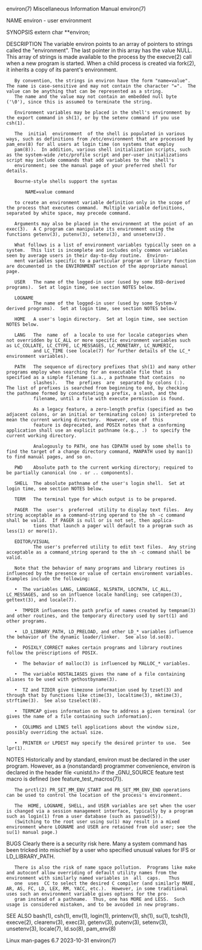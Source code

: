 environ(7)                                                                            Miscellaneous Information Manual                                                                           environ(7)

NAME
       environ - user environment

SYNOPSIS
       extern char **environ;

DESCRIPTION
       The variable environ points to an array of pointers to strings called the "environment".  The last pointer in this array has the value NULL.  This array of strings is made available to the process
       by the execve(2) call when a new program is started.  When a child process is created via fork(2), it inherits a copy of its parent's environment.

       By convention, the strings in environ have the form "name=value".  The name is case-sensitive and may not contain the character "=".  The value can be anything that can be represented as a string.
       The name and the value may not contain an embedded null byte ('\0'), since this is assumed to terminate the string.

       Environment variables may be placed in the shell's environment by the export command in sh(1), or by the setenv command if you use csh(1).

       The  initial  environment  of the shell is populated in various ways, such as definitions from /etc/environment that are processed by pam_env(8) for all users at login time (on systems that employ
       pam(8)).  In addition, various shell initialization scripts, such as the system-wide /etc/profile script and per-user initializations script may include commands that add variables to the  shell's
       environment; see the manual page of your preferred shell for details.

       Bourne-style shells support the syntax

           NAME=value command

       to create an environment variable definition only in the scope of the process that executes command.  Multiple variable definitions, separated by white space, may precede command.

       Arguments may also be placed in the environment at the point of an exec(3).  A C program can manipulate its environment using the functions getenv(3), putenv(3), setenv(3), and unsetenv(3).

       What follows is a list of environment variables typically seen on a system.  This list is incomplete and includes only common variables seen by average users in their day-to-day routine.  Environ‐
       ment variables specific to a particular program or library function are documented in the ENVIRONMENT section of the appropriate manual page.

       USER   The name of the logged-in user (used by some BSD-derived programs).  Set at login time, see section NOTES below.

       LOGNAME
              The name of the logged-in user (used by some System-V derived programs).  Set at login time, see section NOTES below.

       HOME   A user's login directory.  Set at login time, see section NOTES below.

       LANG   The  name  of  a locale to use for locale categories when not overridden by LC_ALL or more specific environment variables such as LC_COLLATE, LC_CTYPE, LC_MESSAGES, LC_MONETARY, LC_NUMERIC,
              and LC_TIME (see locale(7) for further details of the LC_* environment variables).

       PATH   The sequence of directory prefixes that sh(1) and many other programs employ when searching for an executable file that is specified as a simple filename (i.a., a pathname that contains  no
              slashes).   The  prefixes  are  separated by colons (:).  The list of prefixes is searched from beginning to end, by checking the pathname formed by concatenating a prefix, a slash, and the
              filename, until a file with execute permission is found.

              As a legacy feature, a zero-length prefix (specified as two adjacent colons, or an initial or terminating colon) is interpreted to mean the current working directory.  However, use of  this
              feature is deprecated, and POSIX notes that a conforming application shall use an explicit pathname (e.g., .)  to specify the current working directory.

              Analogously to PATH, one has CDPATH used by some shells to find the target of a change directory command, MANPATH used by man(1) to find manual pages, and so on.

       PWD    Absolute path to the current working directory; required to be partially canonical (no . or .. components).

       SHELL  The absolute pathname of the user's login shell.  Set at login time, see section NOTES below.

       TERM   The terminal type for which output is to be prepared.

       PAGER  The  user's  preferred  utility to display text files.  Any string acceptable as a command-string operand to the sh -c command shall be valid.  If PAGER is null or is not set, then applica‐
              tions that launch a pager will default to a program such as less(1) or more(1).

       EDITOR/VISUAL
              The user's preferred utility to edit text files.  Any string acceptable as a command_string operand to the sh -c command shall be valid.

       Note that the behavior of many programs and library routines is influenced by the presence or value of certain environment variables.  Examples include the following:

       •  The variables LANG, LANGUAGE, NLSPATH, LOCPATH, LC_ALL, LC_MESSAGES, and so on influence locale handling; see catopen(3), gettext(3), and locale(7).

       •  TMPDIR influences the path prefix of names created by tempnam(3) and other routines, and the temporary directory used by sort(1) and other programs.

       •  LD_LIBRARY_PATH, LD_PRELOAD, and other LD_* variables influence the behavior of the dynamic loader/linker.  See also ld.so(8).

       •  POSIXLY_CORRECT makes certain programs and library routines follow the prescriptions of POSIX.

       •  The behavior of malloc(3) is influenced by MALLOC_* variables.

       •  The variable HOSTALIASES gives the name of a file containing aliases to be used with gethostbyname(3).

       •  TZ and TZDIR give timezone information used by tzset(3) and through that by functions like ctime(3), localtime(3), mktime(3), strftime(3).  See also tzselect(8).

       •  TERMCAP gives information on how to address a given terminal (or gives the name of a file containing such information).

       •  COLUMNS and LINES tell applications about the window size, possibly overriding the actual size.

       •  PRINTER or LPDEST may specify the desired printer to use.  See lpr(1).

NOTES
       Historically and by standard, environ must be declared in the user program.  However, as a (nonstandard) programmer  convenience,  environ  is  declared  in  the  header  file  <unistd.h>  if  the
       _GNU_SOURCE feature test macro is defined (see feature_test_macros(7)).

       The prctl(2) PR_SET_MM_ENV_START and PR_SET_MM_ENV_END operations can be used to control the location of the process's environment.

       The  HOME, LOGNAME, SHELL, and USER variables are set when the user is changed via a session management interface, typically by a program such as login(1) from a user database (such as passwd(5)).
       (Switching to the root user using su(1) may result in a mixed environment where LOGNAME and USER are retained from old user; see the su(1) manual page.)

BUGS
       Clearly there is a security risk here.  Many a system command has been tricked into mischief by a user who specified unusual values for IFS or LD_LIBRARY_PATH.

       There is also the risk of name space pollution.  Programs like make and autoconf allow overriding of default utility names from the environment with similarly named variables in  all  caps.   Thus
       one  uses  CC to select the desired C compiler (and similarly MAKE, AR, AS, FC, LD, LEX, RM, YACC, etc.).  However, in some traditional uses such an environment variable gives options for the pro‐
       gram instead of a pathname.  Thus, one has MORE and LESS.  Such usage is considered mistaken, and to be avoided in new programs.

SEE ALSO
       bash(1), csh(1), env(1), login(1), printenv(1), sh(1), su(1), tcsh(1), execve(2), clearenv(3), exec(3), getenv(3), putenv(3), setenv(3), unsetenv(3), locale(7), ld.so(8), pam_env(8)

Linux man-pages 6.7                                                                              2023-10-31                                                                                      environ(7)
